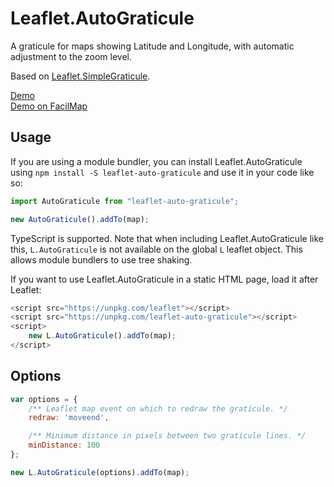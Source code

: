 Leaflet.AutoGraticule
=====================

A graticule for maps showing Latitude and Longitude, with automatic adjustment to the zoom level.

Based on [Leaflet.SimpleGraticule](https://github.com/ablakey/Leaflet.SimpleGraticule).

[Demo](https://unpkg.com/leaflet-auto-graticule/example.html)\
[Demo on FacilMap](https://facilmap.org/#3/0.00/0.00/MSfR-grid)

Usage
-----

If you are using a module bundler, you can install Leaflet.AutoGraticule using `npm install -S leaflet-auto-graticule` and use it in your code like so:
```javascript
import AutoGraticule from "leaflet-auto-graticule";

new AutoGraticule().addTo(map);
```

TypeScript is supported. Note that when including Leaflet.AutoGraticule like this, `L.AutoGraticule` is not available on the global `L` leaflet object. This allows module bundlers to use tree shaking.

If you want to use Leaflet.AutoGraticule in a static HTML page, load it after Leaflet:
```javascript
<script src="https://unpkg.com/leaflet"></script>
<script src="https://unpkg.com/leaflet-auto-graticule"></script>
<script>
    new L.AutoGraticule().addTo(map);
</script>
```

## Options

```JavaScript
var options = {
    /** Leaflet map event on which to redraw the graticule. */
    redraw: 'moveend',

    /** Minimum distance in pixels between two graticule lines. */
    minDistance: 100
};

new L.AutoGraticule(options).addTo(map);
```
